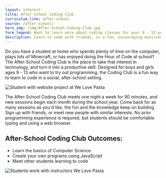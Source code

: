 ```yaml
---
layout: interest
title: After-School Coding Club
curriculum_link: after-school
course: /after-school/
hero_img: /img/After-School-Coding-Club.jpg
form_legend: Want to learn more about coding classes for your 9 - 13-year-old?
description: Learn to code with friends, in a fun, encouraging environment. Make games, build things with JavaScript and beyond.
---
```


Do you have a student at home who spends plenty of time on the computer, plays lots of Minecraft, or has enjoyed doing the Hour of Code at school? The After-School Coding Club is the place to take that interest in technology, and turn it into a productive skill. Designed for boys and girls ages 9 - 13 who want to try out programming, the Coding Club is a fun way to learn to code in a social, after-school setting.

<img alt="Student with website project at We Love Pasta" src="/img/academy-young-student.jpg" class="img-responsive">

The After-School Coding Club meets one night a week for 90 minutes, and new sessions begin each month during the school year. Come back for as many sessions as you'd like, the fun and the knowledge keep on building. Sign up with friends, or meet new people with similar interests. No prior programming experience is required, but students should be comfortable typing and using a web browser.

## After-School Coding Club Outcomes:

* Learn the basics of Computer Science
* Create your own programs using JavaScript
* Meet other students learning to code


<img alt="Students work with instructors We Love Pasta" src="/img/after-school-group.jpg" class="img-responsive">
